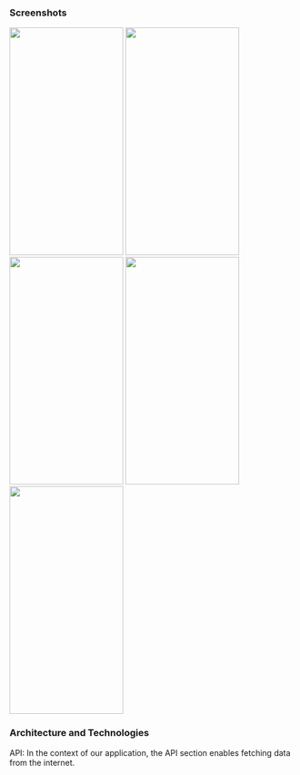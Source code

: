 <h3>Screenshots</h3>



<img src=https://github.com/hasanaltunbay/dog_breeds_app/assets/132913817/3659c136-b057-45be-aef5-1a738626a166 width="200" height="400" />

<img src=https://github.com/hasanaltunbay/dog_breeds_app/assets/132913817/fb5d9427-bd77-4c84-8dae-d45445d77bc2 width="200" height="400" />

<img src=https://github.com/hasanaltunbay/dog_breeds_app/assets/132913817/fce324ab-eb9f-404d-bc85-3073cd8cd5e8 width="200" height="400" />

<img src=https://github.com/hasanaltunbay/dog_breeds_app/assets/132913817/68f2025b-207f-4931-94ad-1fcc578859e3 width="200" height="400" />

<img src=https://github.com/hasanaltunbay/dog_breeds_app/assets/132913817/6bbdcde5-1ada-425c-aab7-78dadec1f9a6 width="200" height="400" />


<h3>Architecture and Technologies</h3>

API: In the context of our application, the API section enables fetching data from the internet.
